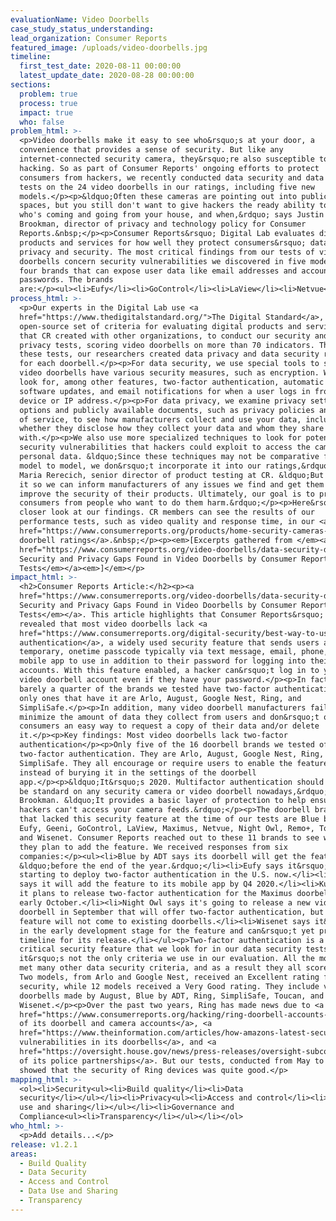 ```yaml
---
evaluationName: Video Doorbells
case_study_status_understanding:
lead_organization: Consumer Reports
featured_image: /uploads/video-doorbells.jpg
timeline:
  first_test_date: 2020-08-11 00:00:00
  latest_update_date: 2020-08-28 00:00:00
sections:
  problem: true
  process: true
  impact: true
  who: false
problem_html: >-
  <p>Video doorbells make it easy to see who&rsquo;s at your door, a
  convenience that provides a sense of security. But like any
  internet-connected security camera, they&rsquo;re also susceptible to
  hacking. So as part of Consumer Reports' ongoing efforts to protect
  consumers from hackers, we recently conducted data security and data privacy
  tests on the 24 video doorbells in our ratings, including five new
  models.</p><p>&ldquo;Often these cameras are pointing out into public
  spaces, but you still don't want to give hackers the ready ability to see
  who's coming and going from your house, and when,&rdquo; says Justin
  Brookman, director of privacy and technology policy for Consumer
  Reports.&nbsp;</p><p>Consumer Reports&rsquo; Digital Lab evaluates digital
  products and services for how well they protect consumers&rsquo; data
  privacy and security. The most critical findings from our tests of video
  doorbells concern security vulnerabilities we discovered in five models from
  four brands that can expose user data like email addresses and account
  passwords. The brands
  are:</p><ul><li>Eufy</li><li>GoControl</li><li>LaView</li><li>Netvue</li></ul>
process_html: >-
  <p>Our experts in the Digital Lab use <a
  href="https://www.thedigitalstandard.org/">The Digital Standard</a>, an
  open-source set of criteria for evaluating digital products and services
  that CR created with other organizations, to conduct our security and
  privacy tests, scoring video doorbells on more than 70 indicators. Through
  these tests, our researchers created data privacy and data security ratings
  for each doorbell.</p><p>For data security, we use special tools to see if
  video doorbells have various security measures, such as encryption. We also
  look for, among other features, two-factor authentication, automatic
  software updates, and email notifications for when a user logs in from a new
  device or IP address.</p><p>For data privacy, we examine privacy setting
  options and publicly available documents, such as privacy policies and terms
  of service, to see how manufacturers collect and use your data, including
  whether they disclose how they collect your data and whom they share it
  with.</p><p>We also use more specialized techniques to look for potential
  security vulnerabilities that hackers could exploit to access the camera or
  personal data. &ldquo;Since these techniques may not be comparative from
  model to model, we don&rsquo;t incorporate it into our ratings,&rdquo; says
  Maria Rerecich, senior director of product testing at CR. &ldquo;But we do
  it so we can inform manufacturers of any issues we find and get them to
  improve the security of their products. Ultimately, our goal is to protect
  consumers from people who want to do them harm.&rdquo;</p><p>Here&rsquo;s a
  closer look at our findings. CR members can see the results of our
  performance tests, such as video quality and response time, in our <a
  href="https://www.consumerreports.org/products/home-security-cameras-200099/video-doorbells-200100/view2/">video
  doorbell ratings</a>.&nbsp;</p><p><em>[Excerpts gathered from </em><a
  href="https://www.consumerreports.org/video-doorbells/data-security-data-privacy-gaps-found-in-video-doorbells/"><em>Data
  Security and Privacy Gaps Found in Video Doorbells by Consumer Reports'
  Tests</em></a><em>]</em></p>
impact_html: >-
  <h2>Consumer Reports Article:</h2><p><a
  href="https://www.consumerreports.org/video-doorbells/data-security-data-privacy-gaps-found-in-video-doorbells/"><em>Data
  Security and Privacy Gaps Found in Video Doorbells by Consumer Reports'
  Tests</em></a>. This article highlights that Consumer Reports&rsquo; tests
  revealed that most video doorbells lack <a
  href="https://www.consumerreports.org/digital-security/best-way-to-use-two-factor-authentication/">two-factor
  authentication</a>, a widely used security feature that sends users a
  temporary, onetime passcode typically via text message, email, phone, or
  mobile app to use in addition to their password for logging into their
  accounts. With this feature enabled, a hacker can&rsquo;t log in to your
  video doorbell account even if they have your password.</p><p>In fact,
  barely a quarter of the brands we tested have two-factor authentication. The
  only ones that have it are Arlo, August, Google Nest, Ring, and
  SimpliSafe.</p><p>In addition, many video doorbell manufacturers fail to
  minimize the amount of data they collect from users and don&rsquo;t offer
  consumers an easy way to request a copy of their data and/or delete
  it.</p><p>Key findings: Most video doorbells lack two-factor
  authentication</p><p>Only five of the 16 doorbell brands we tested offered
  two-factor authentication. They are Arlo, August, Google Nest, Ring, and
  SimpliSafe. They all encourage or require users to enable the feature,
  instead of burying it in the settings of the doorbell
  app.</p><p>&ldquo;It&rsquo;s 2020. Multifactor authentication should really
  be standard on any security camera or video doorbell nowadays,&rdquo; says
  Brookman. &ldquo;It provides a basic layer of protection to help ensure that
  hackers can't access your camera feeds.&rdquo;</p><p>The doorbell brands
  that lacked this security feature at the time of our tests are Blue by ADT,
  Eufy, Geeni, GoControl, LaView, Maximus, Netvue, Night Owl, Remo+, Toucan,
  and Wisenet. Consumer Reports reached out to these 11 brands to see whether
  they plan to add the feature. We received responses from six
  companies:</p><ul><li>Blue by ADT says its doorbell will get the feature
  &ldquo;before the end of the year.&rdquo;</li><li>Eufy says it&rsquo;s
  starting to deploy two-factor authentication in the U.S. now.</li><li>Geeni
  says it will add the feature to its mobile app by Q4 2020.</li><li>Kuna says
  it plans to release two-factor authentication for the Maximus doorbell in
  early October.</li><li>Night Owl says it's going to release a new video
  doorbell in September that will offer two-factor authentication, but the
  feature will not come to existing doorbells.</li><li>Wisenet says it&rsquo;s
  in the early development stage for the feature and can&rsquo;t yet provide a
  timeline for its release.</li></ul><p>Two-factor authentication is a
  critical security feature that we look for in our data security tests, but
  it&rsquo;s not the only criteria we use in our evaluation. All the models
  met many other data security criteria, and as a result they all scored well.
  Two models, from Arlo and Google Nest, received an Excellent rating for data
  security, while 12 models received a Very Good rating. They include video
  doorbells made by August, Blue by ADT, Ring, SimpliSafe, Toucan, and
  Wisenet.</p><p>Over the past two years, Ring has made news due to <a
  href="https://www.consumerreports.org/hacking/ring-doorbell-accounts-may-be-vulnerable-to-hackers/">hacks
  of its doorbell and camera accounts</a>, <a
  href="https://www.theinformation.com/articles/how-amazons-latest-security-device-let-people-spy-on-you">security
  vulnerabilities in its doorbells</a>, and <a
  href="https://oversight.house.gov/news/press-releases/oversight-subcommittee-seeks-information-about-ring-s-agreements-with-police-and">scrutiny
  of its police partnerships</a>. But our tests, conducted from May to June,
  showed that the security of Ring devices was quite good.</p>
mapping_html: >-
  <ol><li>Security<ul><li>Build quality</li><li>Data
  security</li></ul></li><li>Privacy<ul><li>Access and control</li><li>Data
  use and sharing</li></ul></li><li>Governance and
  Compliance<ul><li>Transparency</li></ul></li></ol>
who_html: >-
  <p>Add details...</p>
release: v1.2.1
areas:
  - Build Quality
  - Data Security
  - Access and Control
  - Data Use and Sharing
  - Transparency
---
```


